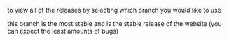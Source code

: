 to view all of the releases by selecting which branch you would like to use

this branch is the most stable and is the stable release of the website (you can expect the least amounts of bugs)
